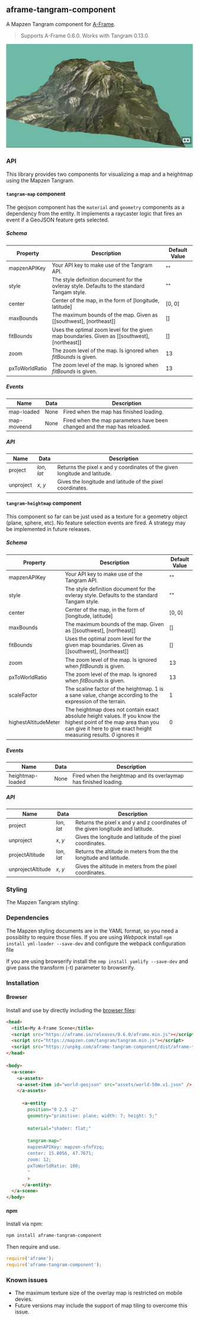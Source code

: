 ## aframe-tangram-component

A Mapzen Tangram component for [A-Frame](https://aframe.io).

> Supports A-Frame 0.6.0.
> Works with Tangram 0.13.0.

![Example](doc/example.jpg)

### API

This library provides two components for visualizing a map and a heightmap using the Mapzen Tangram. 

#### `tangram-map` component

The geojson component has the `material` and `geometry` components as a dependency from the entity. It implements a raycaster logic that fires an event if a GeoJSON feature gets selected.

##### Schema
| Property | Description | Default Value |
| -------- | ----------- | ------------- |
| mapzenAPIKey | Your API key to make use of the Tangram API. | "" |
| style | The style definition document for the ovleray style. Defaults to the standard Tangam style. | "" |
| center | Center of the map, in the form of [longitude, latitude] | [0, 0] |
| maxBounds | The maximum bounds of the map. Given as [[southwest], [northeast]] | [] |
| fitBounds | Uses the optimal zoom level for the given map boundaries. Given as [[southwest], [northeast]] | [] |
| zoom | The zoom level of the map. Is ignored when _fitBounds_ is given. | 13 |
| pxToWorldRatio | The zoom level of the map. Is ignored when _fitBounds_ is given. | 13 |

##### Events
| Name | Data | Description |
| -------- | ----------- | ------------- |
| map-loaded | None| Fired when the map has finished loading. |
| map-moveend | None | Fired when the map parameters have been changed and the map has reloaded. |

##### API
| Name | Data | Description |
| -------- | ----------- | ------------- |
| project | _lon_, _lat_| Returns the pixel x and y coordinates of the given longitude and latitude. |
| unproject | _x_, _y_| Gives the longitude and latitude of the pixel coordinates. |

#### `tangram-heightmap` component

This component so far can be just used as a texture for a geometry object (plane, sphere, etc). No feature selection events are fired. A strategy may be implemented in future releases. 

##### Schema
| Property | Description | Default Value |
| -------- | ----------- | ------------- |
| mapzenAPIKey | Your API key to make use of the Tangram API. | "" |
| style | The style definition document for the ovleray style. Defaults to the standard Tangam style. | "" |
| center | Center of the map, in the form of [longitude, latitude] | [0, 0] |
| maxBounds | The maximum bounds of the map. Given as [[southwest], [northeast]] | [] |
| fitBounds | Uses the optimal zoom level for the given map boundaries. Given as [[southwest], [northeast]] | [] |
| zoom | The zoom level of the map. Is ignored when _fitBounds_ is given. | 13 |
| pxToWorldRatio | The zoom level of the map. Is ignored when _fitBounds_ is given. | 13 |
| scaleFactor | The scaline factor of the heightmap. 1 is a sane value, change according to the expression of the terrain.| 1 |
| highestAltitudeMeter | The heightmap does not contain exact absolute height values. If you know the highest point of the map area than you can give it here to give exact height measuring results. _0_ ignores it | 0 |


##### Events
| Name | Data | Description |
| -------- | ----------- | ------------- |
| heightmap-loaded | None| Fired when the heightmap and its overlaymap has finished loading. |


##### API
| Name | Data | Description |
| -------- | ----------- | ------------- |
| project | _lon_, _lat_| Returns the pixel x and y and z coordinates of the given longitude and latitude. |
| unproject | _x_, _y_| Gives the longitude and latitude of the pixel coordinates. |
| projectAltitude | _lon_, _lat_| Returns the altitude in meters from the the longitude and latitude. |
| unprojectAltitude | _x_, _y_| Gives the altitude in meters from the pixel coordinates. |

### Styling
The Mapzen Tangram styling:

### Dependencies
The Mapzen styling documents are in the YAML format, so you need a possiblity to require those files.
If you are using _Webpack_ install
`npm install yml-loader --save-dev` 
and configure the webpack configuration file

If you are using browserify install the
`nmp install yamlify --save-dev` 
and give pass the transform (-t) parameter to browserify.

### Installation

#### Browser

Install and use by directly including the [browser files](dist):

```html
<head>
  <title>My A-Frame Scene</title>
  <script src="https://aframe.io/releases/0.6.0/aframe.min.js"></script>
  <script src="https://mapzen.com/tangram/tangram.min.js"></script>
  <script src="https://unpkg.com/aframe-tangram-component/dist/aframe-tangram-component.min.js"></script>
</head>

<body>
  <a-scene>
    <a-assets>
    <a-asset-item id="world-geojson" src="assets/world-50m.v1.json" />
    </a-assets>        

      <a-entity 
        position="0 2.5 -2"
        geometry="primitive: plane; width: 7; height: 5;"
        
        material="shader: flat;"

        tangram-map="
        mapzenAPIKey: mapzen-sfnfVzq;
        center: 15.8056, 47.7671;
        zoom: 12;
        pxToWorldRatio: 100;
        "
        >
      </a-entity>
  </a-scene>
</body>
```

<!-- If component is accepted to the Registry, uncomment this. -->
<!--
Or with [angle](https://npmjs.com/package/angle/), you can install the proper
version of the component straight into your HTML file, respective to your
version of A-Frame:

```sh
angle install aframe-geojson-component
```
-->

#### npm

Install via npm:

```bash
npm install aframe-tangram-component
```

Then require and use.

```js
require('aframe');
require('aframe-tangram-component');
```


### Known issues
* The maximum texture size of the overlay map is restricted on mobile devies.  
* Future versions may include the support of map tiling to overcome this issue.
